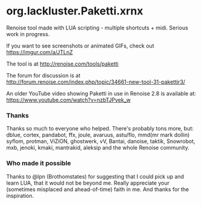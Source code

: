 # org.lackluster.Paketti.xrnx
Renoise tool made with LUA scripting - multiple shortcuts + midi. Serious work in progress. 


If you want to see screenshots or animated GIFs, check out https://imgur.com/a/JTLnZ

The tool is at http://renoise.com/tools/paketti

The forum for discussion is at http://forum.renoise.com/index.php/topic/34661-new-tool-31-pakettir3/

An older YouTube video showing Paketti in use in Renoise 2.8 is available at:
https://www.youtube.com/watch?v=nzbTJPvek_w

### Thanks

Thanks so much to everyone who helped. There's probably tons more, but: dblue, cortex, pandabot, ffx, joule, avaruus, astu/flo, mmd(mr mark dollin) syflom, protman, ViZiON, ghostwerk, vV, Bantai, danoise, taktik, Snowrobot, mxb, jenoki, kmaki, mantrakid, aleksip and the whole Renoise community.

### Who made it possible

Thanks to @lpn (Brothomstates) for suggesting that I could pick up and learn LUA, that it would not be beyond me. Really appreciate
your (sometimes misplaced and ahead-of-time) faith in me. And thanks for the inspiration.
